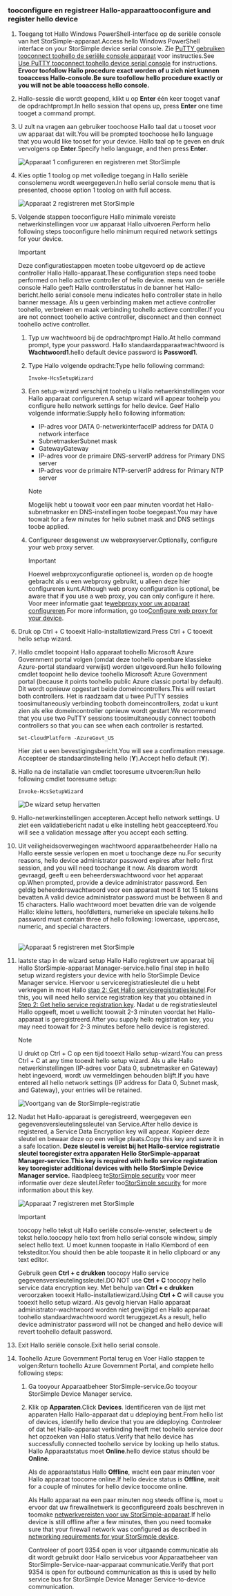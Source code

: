 <!--author=SharS last changed: 06/22/2016-->

### <a name="tooconfigure-and-register-hello-device"></a><span data-ttu-id="097be-101">tooconfigure en registreer Hallo-apparaat</span><span class="sxs-lookup"><span data-stu-id="097be-101">tooconfigure and register hello device</span></span>
1. <span data-ttu-id="097be-102">Toegang tot Hallo Windows PowerShell-interface op de seriële console van het StorSimple-apparaat.</span><span class="sxs-lookup"><span data-stu-id="097be-102">Access hello Windows PowerShell interface on your StorSimple device serial console.</span></span> <span data-ttu-id="097be-103">Zie [PuTTY gebruiken tooconnect toohello de seriële console apparaat](../articles/storsimple/storsimple-8000-deployment-walkthrough-gov-u2.md#use-putty-to-connect-to-the-device-serial-console) voor instructies.</span><span class="sxs-lookup"><span data-stu-id="097be-103">See [Use PuTTY tooconnect toohello device serial console](../articles/storsimple/storsimple-8000-deployment-walkthrough-gov-u2.md#use-putty-to-connect-to-the-device-serial-console) for instructions.</span></span> <span data-ttu-id="097be-104">**Ervoor toofollow Hallo procedure exact worden of u zich niet kunnen tooaccess Hallo-console.**</span><span class="sxs-lookup"><span data-stu-id="097be-104">**Be sure toofollow hello procedure exactly or you will not be able tooaccess hello console.**</span></span>
2. <span data-ttu-id="097be-105">Hallo-sessie die wordt geopend, klikt u op **Enter** één keer tooget vanaf de opdrachtprompt.</span><span class="sxs-lookup"><span data-stu-id="097be-105">In hello session that opens up, press **Enter** one time tooget a command prompt.</span></span>
3. <span data-ttu-id="097be-106">U zult na vragen aan gebruiker toochoose Hallo taal dat u tooset voor uw apparaat dat wilt.</span><span class="sxs-lookup"><span data-stu-id="097be-106">You will be prompted toochoose hello language that you would like tooset for your device.</span></span> <span data-ttu-id="097be-107">Hallo taal op te geven en druk vervolgens op **Enter**.</span><span class="sxs-lookup"><span data-stu-id="097be-107">Specify hello language, and then press **Enter**.</span></span>
   
    ![Apparaat 1 configureren en registreren met StorSimple](./media/storsimple-configure-and-register-device-gov-u2/HCS_RegisterYourDevice1-gov-include.png)
4. <span data-ttu-id="097be-109">Kies optie 1 toolog op met volledige toegang in Hallo seriële consolemenu wordt weergegeven.</span><span class="sxs-lookup"><span data-stu-id="097be-109">In hello serial console menu that is presented, choose option 1 toolog on with full access.</span></span>
   
    ![Apparaat 2 registreren met StorSimple](./media/storsimple-configure-and-register-device-gov-u2/HCS_RegisterYourDevice2-gov-include.png)
5. <span data-ttu-id="097be-111">Volgende stappen tooconfigure Hallo minimale vereiste netwerkinstellingen voor uw apparaat Hallo uitvoeren.</span><span class="sxs-lookup"><span data-stu-id="097be-111">Perform hello following steps tooconfigure hello minimum required network settings for your device.</span></span>
   
   > [!IMPORTANT]
   > <span data-ttu-id="097be-112">Deze configuratiestappen moeten toobe uitgevoerd op de actieve controller Hallo Hallo-apparaat.</span><span class="sxs-lookup"><span data-stu-id="097be-112">These configuration steps need toobe performed on hello active controller of hello device.</span></span> <span data-ttu-id="097be-113">menu van de seriële console Hallo geeft Hallo controllerstatus in de banner het Hallo-bericht.</span><span class="sxs-lookup"><span data-stu-id="097be-113">hello serial console menu indicates hello controller state in hello banner message.</span></span> <span data-ttu-id="097be-114">Als u geen verbinding maken met actieve controller toohello, verbreken en maak verbinding toohello actieve controller.</span><span class="sxs-lookup"><span data-stu-id="097be-114">If you are not connect toohello active controller, disconnect and then connect toohello active controller.</span></span>
   
   1. <span data-ttu-id="097be-115">Typ uw wachtwoord bij de opdrachtprompt Hallo.</span><span class="sxs-lookup"><span data-stu-id="097be-115">At hello command prompt, type your password.</span></span> <span data-ttu-id="097be-116">Hallo standaardapparaatwachtwoord is **Wachtwoord1**.</span><span class="sxs-lookup"><span data-stu-id="097be-116">hello default device password is **Password1**.</span></span>
   2. <span data-ttu-id="097be-117">Type Hallo volgende opdracht:</span><span class="sxs-lookup"><span data-stu-id="097be-117">Type hello following command:</span></span>
      
        `Invoke-HcsSetupWizard`
   3. <span data-ttu-id="097be-118">Een setup-wizard verschijnt toohelp u Hallo netwerkinstellingen voor Hallo apparaat configureren.</span><span class="sxs-lookup"><span data-stu-id="097be-118">A setup wizard will appear toohelp you configure hello network settings for hello device.</span></span> <span data-ttu-id="097be-119">Geef Hallo volgende informatie:</span><span class="sxs-lookup"><span data-stu-id="097be-119">Supply hello following information:</span></span>
      
      * <span data-ttu-id="097be-120">IP-adres voor DATA 0-netwerkinterface</span><span class="sxs-lookup"><span data-stu-id="097be-120">IP address for DATA 0 network interface</span></span>
      * <span data-ttu-id="097be-121">Subnetmasker</span><span class="sxs-lookup"><span data-stu-id="097be-121">Subnet mask</span></span>
      * <span data-ttu-id="097be-122">Gateway</span><span class="sxs-lookup"><span data-stu-id="097be-122">Gateway</span></span>
      * <span data-ttu-id="097be-123">IP-adres voor de primaire DNS-server</span><span class="sxs-lookup"><span data-stu-id="097be-123">IP address for Primary DNS server</span></span>
      * <span data-ttu-id="097be-124">IP-adres voor de primaire NTP-server</span><span class="sxs-lookup"><span data-stu-id="097be-124">IP address for Primary NTP server</span></span>
      
      > [!NOTE]
      > <span data-ttu-id="097be-125">Mogelijk hebt u toowait voor een paar minuten voordat het Hallo-subnetmasker en DNS-instellingen toobe toegepast.</span><span class="sxs-lookup"><span data-stu-id="097be-125">You may have toowait for a few minutes for hello subnet mask and DNS settings toobe applied.</span></span>
    
   4. <span data-ttu-id="097be-126">Configureer desgewenst uw webproxyserver.</span><span class="sxs-lookup"><span data-stu-id="097be-126">Optionally, configure your web proxy server.</span></span>
      
      > [!IMPORTANT]
      > <span data-ttu-id="097be-127">Hoewel webproxyconfiguratie optioneel is, worden op de hoogte gebracht als u een webproxy gebruikt, u alleen deze hier configureren kunt.</span><span class="sxs-lookup"><span data-stu-id="097be-127">Although web proxy configuration is optional, be aware that if you use a web proxy, you can only configure it here.</span></span> <span data-ttu-id="097be-128">Voor meer informatie gaat te[webproxy voor uw apparaat configureren](../articles/storsimple/storsimple-configure-web-proxy.md).</span><span class="sxs-lookup"><span data-stu-id="097be-128">For more information, go too[Configure web proxy for your device](../articles/storsimple/storsimple-configure-web-proxy.md).</span></span>
     
6. <span data-ttu-id="097be-129">Druk op Ctrl + C tooexit Hallo-installatiewizard.</span><span class="sxs-lookup"><span data-stu-id="097be-129">Press Ctrl + C tooexit hello setup wizard.</span></span>
8. <span data-ttu-id="097be-130">Hallo cmdlet toopoint Hallo apparaat toohello Microsoft Azure Government portal volgen (omdat deze toohello openbare klassieke Azure-portal standaard verwijst) worden uitgevoerd.</span><span class="sxs-lookup"><span data-stu-id="097be-130">Run hello following cmdlet toopoint hello device toohello Microsoft Azure Government portal (because it points toohello public Azure classic portal by default).</span></span> <span data-ttu-id="097be-131">Dit wordt opnieuw opgestart beide domeincontrollers.</span><span class="sxs-lookup"><span data-stu-id="097be-131">This will restart both controllers.</span></span> <span data-ttu-id="097be-132">Het is raadzaam dat u twee PuTTY sessies toosimultaneously verbinding tooboth domeincontrollers, zodat u kunt zien als elke domeincontroller opnieuw wordt gestart.</span><span class="sxs-lookup"><span data-stu-id="097be-132">We recommend that you use two PuTTY sessions toosimultaneously connect tooboth controllers so that you can see when each controller is restarted.</span></span>
   
    `Set-CloudPlatform -AzureGovt_US`
   
   <span data-ttu-id="097be-133">Hier ziet u een bevestigingsbericht.</span><span class="sxs-lookup"><span data-stu-id="097be-133">You will see a confirmation message.</span></span> <span data-ttu-id="097be-134">Accepteer de standaardinstelling hello (**Y**).</span><span class="sxs-lookup"><span data-stu-id="097be-134">Accept hello default (**Y**).</span></span>
9. <span data-ttu-id="097be-135">Hallo na de installatie van cmdlet tooresume uitvoeren:</span><span class="sxs-lookup"><span data-stu-id="097be-135">Run hello following cmdlet tooresume setup:</span></span>
   
    `Invoke-HcsSetupWizard`
   
    ![De wizard setup hervatten](./media/storsimple-configure-and-register-device-gov-u2/HCS_ResumeSetup-gov-include.png)
   
10. <span data-ttu-id="097be-137">Hallo-netwerkinstellingen accepteren.</span><span class="sxs-lookup"><span data-stu-id="097be-137">Accept hello network settings.</span></span> <span data-ttu-id="097be-138">U ziet een validatiebericht nadat u elke instelling hebt geaccepteerd.</span><span class="sxs-lookup"><span data-stu-id="097be-138">You will see a validation message after you accept each setting.</span></span>
11. <span data-ttu-id="097be-139">Uit veiligheidsoverwegingen wachtwoord apparaatbeheerder Hallo na Hallo eerste sessie verlopen en moet u toochange deze nu.</span><span class="sxs-lookup"><span data-stu-id="097be-139">For security reasons, hello device administrator password expires after hello first session, and you will need toochange it now.</span></span> <span data-ttu-id="097be-140">Als daarom wordt gevraagd, geeft u een beheerderswachtwoord voor het apparaat op.</span><span class="sxs-lookup"><span data-stu-id="097be-140">When prompted, provide a device administrator password.</span></span> <span data-ttu-id="097be-141">Een geldig beheerderswachtwoord voor een apparaat moet 8 tot 15 tekens bevatten.</span><span class="sxs-lookup"><span data-stu-id="097be-141">A valid device administrator password must be between 8 and 15 characters.</span></span> <span data-ttu-id="097be-142">Hallo wachtwoord moet bevatten drie van de volgende Hallo: kleine letters, hoofdletters, numerieke en speciale tekens.</span><span class="sxs-lookup"><span data-stu-id="097be-142">hello password must contain three of hello following: lowercase, uppercase, numeric, and special characters.</span></span>
    
    <br/>![Apparaat 5 registreren met StorSimple](./media/storsimple-configure-and-register-device-gov-u2/HCS_RegisterYourDevice5_gov-include.png)
12. <span data-ttu-id="097be-144">laatste stap in de wizard setup Hallo Hallo registreert uw apparaat bij Hallo StorSimple-apparaat Manager-service.</span><span class="sxs-lookup"><span data-stu-id="097be-144">hello final step in hello setup wizard registers your device with hello StorSimple Device Manager service.</span></span> <span data-ttu-id="097be-145">Hiervoor u serviceregistratiesleutel die u hebt verkregen in moet Hallo [stap 2: Get Hallo serviceregistratiesleutel](../articles/storsimple/storsimple-8000-deployment-walkthrough-gov-u2.md#step-2-get-the-service-registration-key).</span><span class="sxs-lookup"><span data-stu-id="097be-145">For this, you will need hello service registration key that you obtained in [Step 2: Get hello service registration key](../articles/storsimple/storsimple-8000-deployment-walkthrough-gov-u2.md#step-2-get-the-service-registration-key).</span></span> <span data-ttu-id="097be-146">Nadat u de registratiesleutel Hallo opgeeft, moet u wellicht toowait 2-3 minuten voordat het Hallo-apparaat is geregistreerd.</span><span class="sxs-lookup"><span data-stu-id="097be-146">After you supply hello registration key, you may need toowait for 2-3 minutes before hello device is registered.</span></span>
    
    > [!NOTE]
    > <span data-ttu-id="097be-147">U drukt op Ctrl + C op een tijd tooexit Hallo setup-wizard.</span><span class="sxs-lookup"><span data-stu-id="097be-147">You can press Ctrl + C at any time tooexit hello setup wizard.</span></span> <span data-ttu-id="097be-148">Als u alle Hallo netwerkinstellingen (IP-adres voor Data 0, subnetmasker en Gateway) hebt ingevoerd, wordt uw vermeldingen behouden blijft.</span><span class="sxs-lookup"><span data-stu-id="097be-148">If you have entered all hello network settings (IP address for Data 0, Subnet mask, and Gateway), your entries will be retained.</span></span>
    
    ![Voortgang van de StorSimple-registratie](./media/storsimple-configure-and-register-device-gov-u2/HCS_RegistrationProgress-gov-include.png)
13. <span data-ttu-id="097be-150">Nadat het Hallo-apparaat is geregistreerd, weergegeven een gegevensversleutelingssleutel van Service.</span><span class="sxs-lookup"><span data-stu-id="097be-150">After hello device is registered, a Service Data Encryption key will appear.</span></span> <span data-ttu-id="097be-151">Kopieer deze sleutel en bewaar deze op een veilige plaats.</span><span class="sxs-lookup"><span data-stu-id="097be-151">Copy this key and save it in a safe location.</span></span> <span data-ttu-id="097be-152">**Deze sleutel is vereist bij het Hallo-service registratie sleutel tooregister extra apparaten Hello StorSimple-apparaat Manager-service.**</span><span class="sxs-lookup"><span data-stu-id="097be-152">**This key is required with hello service registration key tooregister additional devices with hello StorSimple Device Manager service.**</span></span> <span data-ttu-id="097be-153">Raadpleeg te[StorSimple security](../articles/storsimple/storsimple-8000-security.md) voor meer informatie over deze sleutel.</span><span class="sxs-lookup"><span data-stu-id="097be-153">Refer too[StorSimple security](../articles/storsimple/storsimple-8000-security.md) for more information about this key.</span></span>
    
    ![Apparaat 7 registreren met StorSimple](./media/storsimple-configure-and-register-device-gov-u2/HCS_RegisterYourDevice7_gov-include.png)
    > [!IMPORTANT]
    > <span data-ttu-id="097be-155">toocopy hello tekst uit Hallo seriële console-venster, selecteert u de tekst hello.</span><span class="sxs-lookup"><span data-stu-id="097be-155">toocopy hello text from hello serial console window, simply select hello text.</span></span> <span data-ttu-id="097be-156">U moet kunnen toopaste in Hallo Klembord of een teksteditor.</span><span class="sxs-lookup"><span data-stu-id="097be-156">You should then be able toopaste it in hello clipboard or any text editor.</span></span>
    > 
    > <span data-ttu-id="097be-157">Gebruik geen **Ctrl + c drukken** toocopy Hallo service gegevensversleutelingssleutel.</span><span class="sxs-lookup"><span data-stu-id="097be-157">DO NOT use **Ctrl + C** toocopy hello service data encryption key.</span></span> <span data-ttu-id="097be-158">Met behulp van **Ctrl + c drukken** veroorzaken tooexit Hallo-installatiewizard.</span><span class="sxs-lookup"><span data-stu-id="097be-158">Using **Ctrl + C** will cause you tooexit hello setup wizard.</span></span> <span data-ttu-id="097be-159">Als gevolg hiervan Hallo apparaat administrator-wachtwoord worden niet gewijzigd en Hallo apparaat toohello standaardwachtwoord wordt teruggezet.</span><span class="sxs-lookup"><span data-stu-id="097be-159">As a result, hello device administrator password will not be changed and hello device will revert toohello default password.</span></span>
    
14. <span data-ttu-id="097be-160">Exit Hallo seriële console.</span><span class="sxs-lookup"><span data-stu-id="097be-160">Exit hello serial console.</span></span>
15. <span data-ttu-id="097be-161">Toohello Azure Government Portal terug en Voer Hallo stappen te volgen:</span><span class="sxs-lookup"><span data-stu-id="097be-161">Return toohello Azure Government Portal, and complete hello following steps:</span></span>
    
    1. <span data-ttu-id="097be-162">Ga tooyour Apparaatbeheer StorSimple-service.</span><span class="sxs-lookup"><span data-stu-id="097be-162">Go tooyour StorSimple Device Manager service.</span></span>
    2. <span data-ttu-id="097be-163">Klik op **Apparaten**.</span><span class="sxs-lookup"><span data-stu-id="097be-163">Click **Devices**.</span></span> <span data-ttu-id="097be-164">Identificeren van de lijst met apparaten Hallo Hallo-apparaat dat u ddeploying bent.</span><span class="sxs-lookup"><span data-stu-id="097be-164">From hello list of devices, identify hello device that you are ddeploying.</span></span> <span data-ttu-id="097be-165">Controleer of dat het Hallo-apparaat verbinding heeft met toohello service door het opzoeken van Hallo status.</span><span class="sxs-lookup"><span data-stu-id="097be-165">Verify that hello device has successfully connected toohello service by looking up hello status.</span></span> <span data-ttu-id="097be-166">Hallo Apparaatstatus moet **Online**.</span><span class="sxs-lookup"><span data-stu-id="097be-166">hello device status should be **Online**.</span></span>
            
        <span data-ttu-id="097be-167">Als de apparaatstatus Hallo **Offline**, wacht een paar minuten voor Hallo apparaat toocome online.</span><span class="sxs-lookup"><span data-stu-id="097be-167">If hello device status is **Offline**, wait for a couple of minutes for hello device toocome online.</span></span>
       
        <span data-ttu-id="097be-168">Als Hallo apparaat na een paar minuten nog steeds offline is, moet u ervoor dat uw firewallnetwerk is geconfigureerd zoals beschreven in toomake [netwerkvereisten voor uw StorSimple-apparaat](../articles/storsimple/storsimple-8000-system-requirements.md).</span><span class="sxs-lookup"><span data-stu-id="097be-168">If hello device is still offline after a few minutes, then you need toomake sure that your firewall network was configured as described in [networking requirements for your StorSimple device](../articles/storsimple/storsimple-8000-system-requirements.md).</span></span>
       
        <span data-ttu-id="097be-169">Controleer of poort 9354 open is voor uitgaande communicatie als dit wordt gebruikt door Hallo servicebus voor Apparaatbeheer van StorSimple-Service-naar-apparaat communicatie.</span><span class="sxs-lookup"><span data-stu-id="097be-169">Verify that port 9354 is open for outbound communication as this is used by hello service bus for StorSimple Device Manager Service-to-device communication.</span></span>


